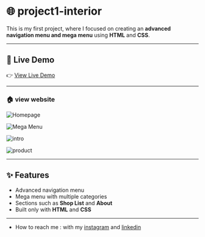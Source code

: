 # 🌐  project1-interior

This is my first project, where I focused on creating an **advanced navigation menu and mega menu** using **HTML** and **CSS**.  
 
---

## 🚀 Live Demo  
👉 [View Live Demo](https://pegahmobasheri.github.io/project1-interior/)  

---
### 🏠 view website  
![Homepage](https://github.com/user-attachments/assets/23ca173e-cd82-4609-9d8e-943d718fcc59)  

![Mega Menu](https://github.com/user-attachments/assets/c60346d5-67b3-4f40-8559-c642312322b5)  

![intro](https://github.com/user-attachments/assets/4871aaf3-faa6-47c1-9c29-5d17a21f0b2c)

![product](https://github.com/user-attachments/assets/0b63748e-2de6-4599-b961-880e4ddf1b22)

---

## ✨ Features  
- Advanced navigation menu  
- Mega menu with multiple categories  
- Sections such as **Shop List** and **About**  
- Built only with **HTML** and **CSS**  

---
- How to reach me : with my [instagram](https://www.instagram.com/pegahmobasherii) and [linkedin](https://www.linkedin.com/in/pegah-mobasheri)




